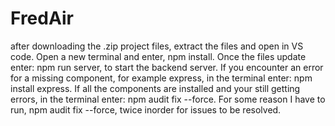 # FredAir
after downloading the .zip project files, extract the files and open in VS code.
Open a new terminal and enter, npm install.
Once the files update enter: npm run server, to start the backend server.
If you encounter an error for a missing component, for example express, in the terminal enter: npm install express.
If all the components are installed and your still getting errors, in the terminal enter: npm audit fix --force.
For some reason I have to run, npm audit fix --force, twice inorder for issues to be resolved.
